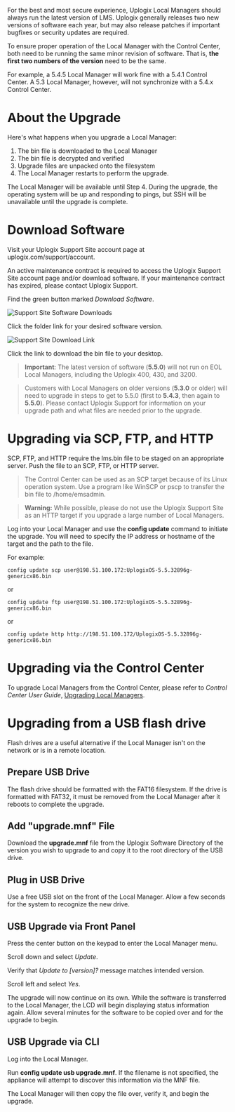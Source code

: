 <!-- 5.4 -->

For the best and most secure experience, Uplogix Local Managers should always run the latest version of LMS. Uplogix generally releases two new versions of software each year, but may also release patches if important bugfixes or security updates are required.

To ensure proper operation of the Local Manager with the Control Center, both need to be running the same minor revision of software. That is, **the first two numbers of the version** need to be the same.

For example, a 5.4.5 Local Manager will work fine with a 5.4.1 Control Center. A 5.3 Local Manager, however, will not synchronize with a 5.4.x Control Center.

# About the Upgrade

Here's what happens when you upgrade a Local Manager:

1. The bin file is downloaded to the Local Manager
2. The bin file is decrypted and verified
3. Upgrade files are unpacked onto the filesystem
4. The Local Manager restarts to perform the upgrade.

The Local Manager will be available until Step 4. During the upgrade, the operating system will be up and responding to pings, but SSH will be unavailable until the upgrade is complete.

# Download Software

Visit your Uplogix Support Site account page at uplogix.com/support/account.

<div class='warning' />An active maintenance contract is required to access the Uplogix Support Site account page and/or download software. If your maintenance contract has expired, please contact Uplogix Support.</div>

Find the green button marked *Download Software*.

![Support Site Software Downloads](http://uplogix.com/support/docs/img/lm-user-guide/software_downloads2.png)

Click the folder link for your desired software version.

![Support Site Download Link](http://uplogix.com/support/docs/img/lm-user-guide/software_downloads3.png)

Click the link to download the bin file to your desktop.

> **Important**: The latest version of software (**5.5.0**) will not run on EOL Local Managers, including the Uplogix 400, 430, and 3200.

> Customers with Local Managers on older versions (**5.3.0** or older) will need to upgrade in steps to get to 5.5.0 (first to **5.4.3**, then again to **5.5.0**). Please contact Uplogix Support for information on your upgrade path and what files are needed prior to the upgrade.


# Upgrading via SCP, FTP, and HTTP

SCP, FTP, and HTTP require the lms.bin file to be staged on an appropriate server. Push the file to an SCP, FTP, or HTTP server.

> The Control Center can be used as an SCP target because of its Linux operation system. Use a program like WinSCP or pscp to transfer the bin file to /home/emsadmin.



> **Warning:** While possible, please do not use the Uplogix Support Site as an HTTP target if you upgrade a large number of Local Managers.

Log into your Local Manager and use the **config update** command to initiate the upgrade. You will need to specify the IP address or hostname of the target and the path to the file.

For example:

```
config update scp user@198.51.100.172:UplogixOS-5.5.32896g-genericx86.bin
```

or


```
config update ftp user@198.51.100.172:UplogixOS-5.5.32896g-genericx86.bin
```

or

```
config update http http://198.51.100.172/UplogixOS-5.5.32896g-genericx86.bin
```

# Upgrading via the Control Center

To upgrade Local Managers from the Control Center, please refer to *Control Center User Guide*, [Upgrading Local Managers](http://uplogix.com/docs/control-center-user-guide/managing-deployment/upgrading-local-managers).

# Upgrading from a USB flash drive

Flash drives are a useful alternative if the Local Manager isn't on the network or is in a remote location.

## Prepare USB Drive

The flash drive should be formatted with the FAT16 filesystem. If the drive is formatted with FAT32, it must be removed from the Local Manager after it reboots to complete the upgrade.

## Add "upgrade.mnf" File

Download the **upgrade.mnf** file from the Uplogix Software Directory of the version you wish to upgrade to and copy it to the root directory of the USB drive.

## Plug in USB Drive

Use a free USB slot on the front of the Local Manager. Allow a few seconds for the system to recognize the new drive.

## USB Upgrade via Front Panel

Press the center button on the keypad to enter the Local Manager menu.

Scroll down and select *Update*.

Verify that *Update to [version]?* message matches intended version.

Scroll left and select *Yes*.

The upgrade will now continue on its own. While the software is transferred to the Local Manager, the LCD will begin displaying status information again. Allow several minutes for the software to be copied over and for the upgrade to begin.

## USB Upgrade via CLI

Log into the Local Manager.

Run **config update usb upgrade.mnf**. If the filename is not specified, the appliance will attempt to discover this information via the MNF file.

The Local Manager will then copy the file over, verify it, and begin the upgrade.